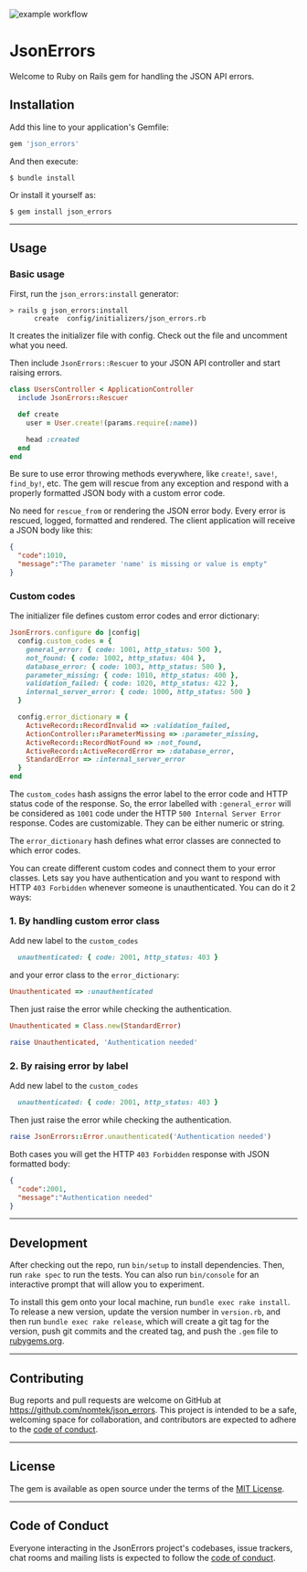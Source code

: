 ![example workflow](https://github.com/nomtek/JsonErrors/actions/workflows/main.yml/badge.svg)
# JsonErrors

Welcome to Ruby on Rails gem for handling the JSON API errors.

## Installation

Add this line to your application's Gemfile:

```ruby
gem 'json_errors'
```

And then execute:

    $ bundle install

Or install it yourself as:

    $ gem install json_errors

___
## Usage
### Basic usage

First, run the `json_errors:install` generator:
```
> rails g json_errors:install
      create  config/initializers/json_errors.rb
```

It creates the initializer file with config. Check out the file and uncomment what you need.

Then include `JsonErrors::Rescuer` to your JSON API controller and start raising errors. 
```ruby
class UsersController < ApplicationController
  include JsonErrors::Rescuer

  def create
    user = User.create!(params.require(:name))

    head :created
  end
end
```
Be sure to use error throwing methods everywhere, like `create!`, `save!`, `find_by!`, etc. The gem will rescue from any exception and respond with a properly formatted JSON body with a custom error code.

No need for `rescue_from` or rendering the JSON error body. Every error is rescued, logged, formatted and rendered. The client application will receive a JSON body like this:

```json
{
  "code":1010,
  "message":"The parameter 'name' is missing or value is empty"
}
```

### Custom codes

The initializer file defines custom error codes and error dictionary:
```ruby
JsonErrors.configure do |config|
  config.custom_codes = {
    general_error: { code: 1001, http_status: 500 },
    not_found: { code: 1002, http_status: 404 },
    database_error: { code: 1003, http_status: 500 },
    parameter_missing: { code: 1010, http_status: 400 },
    validation_failed: { code: 1020, http_status: 422 },
    internal_server_error: { code: 1000, http_status: 500 }
  }

  config.error_dictionary = {
    ActiveRecord::RecordInvalid => :validation_failed,
    ActionController::ParameterMissing => :parameter_missing,
    ActiveRecord::RecordNotFound => :not_found,
    ActiveRecord::ActiveRecordError => :database_error,
    StandardError => :internal_server_error
  }
end
```

The `custom_codes` hash assigns the error label to the error code and HTTP status code of the response.
So, the error labelled with `:general_error` will be considered as `1001` code under the HTTP `500 Internal Server Error` response.
Codes are customizable. They can be either numeric or string. 

The `error_dictionary` hash defines what error classes are connected to which error codes.

You can create different custom codes and connect them to your error classes. 
Lets say you have authentication and you want to respond with HTTP `403 Forbidden` whenever someone is unauthenticated. You can do it 2 ways:

### **1. By handling custom error class**

Add new label to the `custom_codes`
```ruby
  unauthenticated: { code: 2001, http_status: 403 }
```
and your error class to the `error_dictionary`:
```ruby
Unauthenticated => :unauthenticated
```

Then just raise the error while checking the authentication.

```ruby
Unauthenticated = Class.new(StandardError)

raise Unauthenticated, 'Authentication needed'
```


### **2. By raising error by label**
Add new label to the `custom_codes`
```ruby
  unauthenticated: { code: 2001, http_status: 403 }
```
Then just raise the error while checking the authentication.

```ruby
raise JsonErrors::Error.unauthenticated('Authentication needed') 
```

Both cases you will get the HTTP `403 Forbidden` response with JSON formatted body:

```json
{
  "code":2001,
  "message":"Authentication needed"
}
```
___

## Development

After checking out the repo, run `bin/setup` to install dependencies. Then, run `rake spec` to run the tests. You can also run `bin/console` for an interactive prompt that will allow you to experiment.

To install this gem onto your local machine, run `bundle exec rake install`. To release a new version, update the version number in `version.rb`, and then run `bundle exec rake release`, which will create a git tag for the version, push git commits and the created tag, and push the `.gem` file to [rubygems.org](https://rubygems.org).

___
## Contributing

Bug reports and pull requests are welcome on GitHub at https://github.com/nomtek/json_errors. This project is intended to be a safe, welcoming space for collaboration, and contributors are expected to adhere to the [code of conduct](https://github.com/nomtek/json_errors/blob/main/CODE_OF_CONDUCT.md).

___
## License

The gem is available as open source under the terms of the [MIT License](https://opensource.org/licenses/MIT).

___
## Code of Conduct

Everyone interacting in the JsonErrors project's codebases, issue trackers, chat rooms and mailing lists is expected to follow the [code of conduct](https://github.com/nomtek/json_errors/blob/main/CODE_OF_CONDUCT.md).
